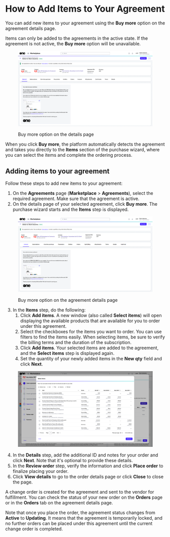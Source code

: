 # How to Add Items to Your Agreement

You can add new items to your agreement using the **Buy more** option on the agreement details page.&#x20;

Items can only be added to the agreements in the active state. If the agreement is not active, the **Buy more** option will be unavailable.&#x20;

<figure><img src="../../../.gitbook/assets/adobe_buy_more.png" alt=""><figcaption><p> Buy more option on the details page</p></figcaption></figure>

When you click **Buy more**, the platform automatically detects the agreement and takes you directly to the **Items** section of the purchase wizard, where you can select the items and complete the ordering process.

## Adding items to your agreement <a href="#adding-new-items-to-your-agreement" id="adding-new-items-to-your-agreement"></a>

Follow these steps to add new items to your agreement:

1. On the **Agreements** page (**Marketplace** > **Agreements**), select the required agreement. Make sure that the agreement is active.
2. On the details page of your selected agreement, click **Buy more**. The purchase wizard starts and the **Items** step is displayed.&#x20;

<figure><img src="../../../.gitbook/assets/AgeementsDetails.png" alt=""><figcaption><p>Buy more option on the agreement details page</p></figcaption></figure>

3. In the **Items** step, do the following:
   1. Click **Add items**. A new window (also called **Select items**) will open displaying the available products that are available for you to order under this agreement.
   2. Select the checkboxes for the items you want to order. You can use filters to find the items easily. When selecting items, be sure to verify the billing terms and the duration of the subscription.
   3. Click **Add items**. Your selected items are added to the agreement, and the **Select items** step is displayed again.
   4. Set the quantity of your newly added items in the **New qty** field and click **Next**.

<figure><img src="../../../.gitbook/assets/adobe_select_items.png" alt=""><figcaption></figcaption></figure>

4. In the **Details** step, add the additional ID and notes for your order and click **Next**. Note that it's optional to provide these details.
5. In the **Review order** step, verify the information and click **Place order** to finalize placing your orde&#x72;_._
6. Click **View details** to go to the order details page or click **Close** to close the page.

A change order is created for the agreement and sent to the vendor for fulfillment. You can check the status of your new order on the **Orders** page or in the **Orders** tab on the agreement details page.

Note that once you place the order, the agreement status changes from **Active** to **Updating**. It means that the agreement is temporarily locked, and no further orders can be placed under this agreement until the current change order is completed.
